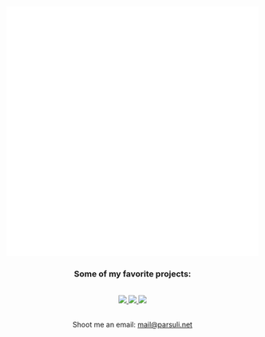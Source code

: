 <div align="center">
	<br>
		<img src="readme.svg" width="800" height="500">
	<br>
	<h3>Some of my favorite projects: </h3>
	<br>
	<a href="https://github.com/par5ul1/xaiat">
		<img src="https://github-readme-stats.vercel.app/api/pin/?username=par5ul1&repo=xaiat&theme=dark">
	</a>
	<a href="https://github.com/par5ul1/spritz">
		<img src="https://github-readme-stats.vercel.app/api/pin/?username=par5ul1&repo=spritz&theme=dark">
	</a>
	<a href="https://github.com/par5ul1/metapong">
		<img src="https://github-readme-stats.vercel.app/api/pin/?username=par5ul1&repo=metapong&theme=dark">
	</a>
	<br>
	<br>
	<p>Shoot me an email: <a href="mailto:mail@parsuli.net">mail@parsuli.net</p>
</div>
